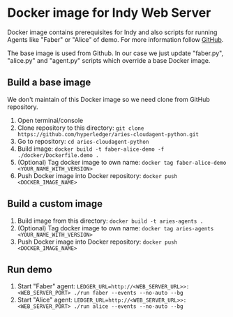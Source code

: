 # Docker image for Indy Web Server
Docker image contains prerequisites for Indy and also scripts for running Agents like "Faber" or "Alice" of demo. For more information follow [GitHub](https://github.com/hyperledger/aries-cloudagent-python).

The base image is used from Github. In our case we just update "faber.py", "alice.py" and "agent.py" scripts which override a base Docker image.

## Build a base image
We don't maintain of this Docker image so we need clone from GitHub repository.
1. Open terminal/console
2. Clone repository to this directory: `git clone https://github.com/hyperledger/aries-cloudagent-python.git`
3. Go to repository: `cd aries-cloudagent-python`
4. Build image: `docker build -t faber-alice-demo -f ./docker/Dockerfile.demo .`
5. (Optional) Tag docker image to own name: `docker tag faber-alice-demo <YOUR_NAME_WITH_VERSION>`
5. Push Docker image into Docker repository: `docker push <DOCKER_IMAGE_NAME>`

## Build a custom image
1. Build image from this directory: `docker build -t aries-agents .`
2. (Optional) Tag docker image to own name: `docker tag aries-agents <YOUR_NAME_WITH_VERSION>`
3. Push Docker image into Docker repository: `docker push <DOCKER_IMAGE_NAME>`

## Run demo
1. Start "Faber" agent: `LEDGER_URL=http://<WEB_SERVER_URL>>:<WEB_SERVER_PORT> ./run faber --events --no-auto --bg`
2. Start "Alice" agent: `LEDGER_URL=http://<WEB_SERVER_URL>>:<WEB_SERVER_PORT> ./run alice --events --no-auto --bg`
